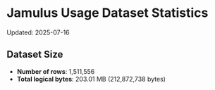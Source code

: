 # Jamulus Usage Dataset Statistics

Updated: 2025-07-16

## Dataset Size
- **Number of rows**: 1,511,556
- **Total logical bytes**: 203.01 MB (212,872,738 bytes)
